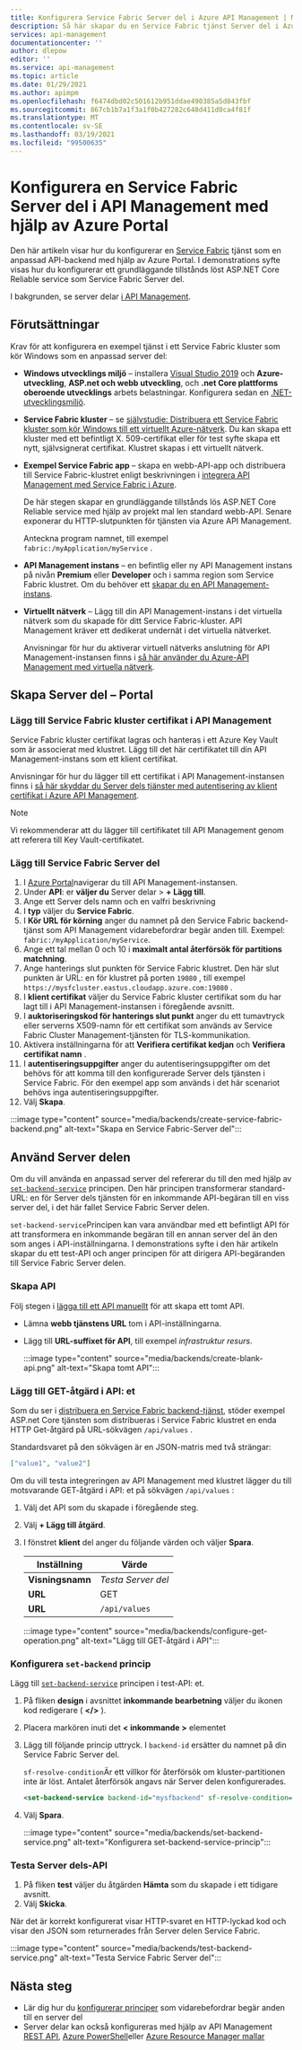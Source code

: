 ```yaml
---
title: Konfigurera Service Fabric Server del i Azure API Management | Microsoft Docs
description: Så här skapar du en Service Fabric tjänst Server del i Azure API Management med hjälp av Azure Portal
services: api-management
documentationcenter: ''
author: dlepow
editor: ''
ms.service: api-management
ms.topic: article
ms.date: 01/29/2021
ms.author: apimpm
ms.openlocfilehash: f6474dbd02c501612b951ddae490385a5d843fbf
ms.sourcegitcommit: 867cb1b7a1f3a1f0b427282c648d411d0ca4f81f
ms.translationtype: MT
ms.contentlocale: sv-SE
ms.lasthandoff: 03/19/2021
ms.locfileid: "99500635"
---
```

# <a name="set-up-a-service-fabric-backend-in-api-management-using-the-azure-portal"></a>Konfigurera en Service Fabric Server del i API Management med hjälp av Azure Portal

Den här artikeln visar hur du konfigurerar en [Service Fabric](../service-fabric/service-fabric-api-management-overview.md) tjänst som en anpassad API-backend med hjälp av Azure Portal. I demonstrations syfte visas hur du konfigurerar ett grundläggande tillstånds löst ASP.NET Core Reliable service som Service Fabric Server del.

I bakgrunden, se server delar [i API Management](backends.md).

## <a name="prerequisites"></a>Förutsättningar

Krav för att konfigurera en exempel tjänst i ett Service Fabric kluster som kör Windows som en anpassad server del:

* **Windows utvecklings miljö** – installera [Visual Studio 2019](https://www.visualstudio.com) och **Azure-utveckling**, **ASP.net och webb utveckling**, och **.net Core plattforms oberoende utvecklings** arbets belastningar. Konfigurera sedan en [.NET-utvecklingsmiljö](../service-fabric/service-fabric-get-started.md).

* **Service Fabric kluster** – se [självstudie: Distribuera ett Service Fabric kluster som kör Windows till ett virtuellt Azure-nätverk](../service-fabric/service-fabric-tutorial-create-vnet-and-windows-cluster.md). Du kan skapa ett kluster med ett befintligt X. 509-certifikat eller för test syfte skapa ett nytt, självsignerat certifikat. Klustret skapas i ett virtuellt nätverk.

* **Exempel Service Fabric app** – skapa en webb-API-app och distribuera till Service Fabric-klustret enligt beskrivningen i [integrera API Management med Service Fabric i Azure](../service-fabric/service-fabric-tutorial-deploy-api-management.md).

    De här stegen skapar en grundläggande tillstånds lös ASP.NET Core Reliable service med hjälp av projekt mal len standard webb-API. Senare exponerar du HTTP-slutpunkten för tjänsten via Azure API Management.

    Anteckna program namnet, till exempel `fabric:/myApplication/myService` . 

* **API Management instans** – en befintlig eller ny API Management instans på nivån **Premium** eller  **Developer** och i samma region som Service Fabric klustret. Om du behöver ett [skapar du en API Management-instans](get-started-create-service-instance.md).

* **Virtuellt nätverk** – Lägg till din API Management-instans i det virtuella nätverk som du skapade för ditt Service Fabric-kluster. API Management kräver ett dedikerat undernät i det virtuella nätverket.

  Anvisningar för hur du aktiverar virtuell nätverks anslutning för API Management-instansen finns i [så här använder du Azure-API Management med virtuella nätverk](api-management-using-with-vnet.md).

## <a name="create-backend---portal"></a>Skapa Server del – Portal

### <a name="add-service-fabric-cluster-certificate-to-api-management"></a>Lägg till Service Fabric kluster certifikat i API Management

Service Fabric kluster certifikat lagras och hanteras i ett Azure Key Vault som är associerat med klustret. Lägg till det här certifikatet till din API Management-instans som ett klient certifikat.

Anvisningar för hur du lägger till ett certifikat i API Management-instansen finns i [så här skyddar du Server dels tjänster med autentisering av klient certifikat i Azure API Management](api-management-howto-mutual-certificates.md). 

> [!NOTE]   
> Vi rekommenderar att du lägger till certifikatet till API Management genom att referera till Key Vault-certifikatet. 

### <a name="add-service-fabric-backend"></a>Lägg till Service Fabric Server del

1. I [Azure Portal](https://portal.azure.com)navigerar du till API Management-instansen.
1. Under **API**: er **väljer du** Server delar  >  **+ Lägg till**.
1. Ange ett Server dels namn och en valfri beskrivning
1. I **typ** väljer du **Service Fabric**.
1. I **Kör URL för körning** anger du namnet på den Service Fabric backend-tjänst som API Management vidarebefordrar begär anden till. Exempel: `fabric:/myApplication/myService`. 
1. Ange ett tal mellan 0 och 10 i **maximalt antal återförsök för partitions matchning**.
1. Ange hanterings slut punkten för Service Fabric klustret. Den här slut punkten är URL: en för klustret på porten `19080` , till exempel `https://mysfcluster.eastus.cloudapp.azure.com:19080` .
1. I **klient certifikat** väljer du Service Fabric kluster certifikat som du har lagt till i API Management-instansen i föregående avsnitt.
1. I **auktoriseringskod för hanterings slut punkt** anger du ett tumavtryck eller serverns X509-namn för ett certifikat som används av Service Fabric Cluster Management-tjänsten för TLS-kommunikation.
1. Aktivera inställningarna för att **Verifiera certifikat kedjan** och **Verifiera certifikat namn** .
1. I **autentiseringsuppgifter** anger du autentiseringsuppgifter om det behövs för att komma till den konfigurerade Server dels tjänsten i Service Fabric. För den exempel app som används i det här scenariot behövs inga autentiseringsuppgifter.
1. Välj **Skapa**.

:::image type="content" source="media/backends/create-service-fabric-backend.png" alt-text="Skapa en Service Fabric-Server del":::

## <a name="use-the-backend"></a>Använd Server delen

Om du vill använda en anpassad server del refererar du till den med hjälp av [`set-backend-service`](api-management-transformation-policies.md#SetBackendService) principen. Den här principen transformerar standard-URL: en för Server dels tjänsten för en inkommande API-begäran till en viss server del, i det här fallet Service Fabric Server delen. 

`set-backend-service`Principen kan vara användbar med ett befintligt API för att transformera en inkommande begäran till en annan server del än den som anges i API-inställningarna. I demonstrations syfte i den här artikeln skapar du ett test-API och anger principen för att dirigera API-begäranden till Service Fabric Server delen. 

### <a name="create-api"></a>Skapa API

Följ stegen i [lägga till ett API manuellt](add-api-manually.md) för att skapa ett tomt API.

* Lämna **webb tjänstens URL** tom i API-inställningarna.
* Lägg till **URL-suffixet för API**, till exempel *infrastruktur resurs*.

  :::image type="content" source="media/backends/create-blank-api.png" alt-text="Skapa tomt API":::

### <a name="add-get-operation-to-the-api"></a>Lägg till GET-åtgärd i API: et

Som du ser i [distribuera en Service Fabric backend-tjänst](../service-fabric/service-fabric-tutorial-deploy-api-management.md#deploy-a-service-fabric-back-end-service), stöder exempel ASP.net Core tjänsten som distribueras i Service Fabric klustret en enda HTTP Get-åtgärd på URL-sökvägen `/api/values` .

Standardsvaret på den sökvägen är en JSON-matris med två strängar:

```json
["value1", "value2"]
```

Om du vill testa integreringen av API Management med klustret lägger du till motsvarande GET-åtgärd i API: et på sökvägen `/api/values` :

1. Välj det API som du skapade i föregående steg.
1. Välj **+ Lägg till åtgärd**.
1. I fönstret **klient** del anger du följande värden och väljer **Spara**.

     | Inställning             | Värde                             | 
    |---------------------|-----------------------------------|
    | **Visningsnamn**    | *Testa Server del*                       |  
    | **URL** | GET                               | 
    | **URL**             | `/api/values`                           | 
    
    :::image type="content" source="media/backends/configure-get-operation.png" alt-text="Lägg till GET-åtgärd i API":::

### <a name="configure-set-backend-policy"></a>Konfigurera `set-backend` princip

Lägg till [`set-backend-service`](api-management-transformation-policies.md#SetBackendService) principen i test-API: et.

1. På fliken **design** i avsnittet **inkommande bearbetning** väljer du ikonen kod redigerare ( **</>** ). 
1. Placera markören inuti det **&lt; inkommande &gt;** elementet
1. Lägg till följande princip uttryck. I `backend-id` ersätter du namnet på din Service Fabric Server del.

   `sf-resolve-condition`Är ett villkor för återförsök om kluster-partitionen inte är löst. Antalet återförsök angavs när Server delen konfigurerades.

    ```xml
    <set-backend-service backend-id="mysfbackend" sf-resolve-condition="@(context.LastError?.Reason == "BackendConnectionFailure")"  />
    ```
1. Välj **Spara**.

    :::image type="content" source="media/backends/set-backend-service.png" alt-text="Konfigurera set-backend-service-princip":::

### <a name="test-backend-api"></a>Testa Server dels-API

1. På fliken **test** väljer du åtgärden **Hämta** som du skapade i ett tidigare avsnitt.
1. Välj **Skicka**.

När det är korrekt konfigurerat visar HTTP-svaret en HTTP-lyckad kod och visar den JSON som returnerades från Server delen Service Fabric.

:::image type="content" source="media/backends/test-backend-service.png" alt-text="Testa Service Fabric Server del":::

## <a name="next-steps"></a>Nästa steg

* Lär dig hur du [konfigurerar principer](api-management-advanced-policies.md) som vidarebefordrar begär anden till en server del
* Server delar kan också konfigureras med hjälp av API Management [REST API](/rest/api/apimanagement/2020-06-01-preview/backend), [Azure PowerShell](/powershell/module/az.apimanagement/new-azapimanagementbackend)eller [Azure Resource Manager mallar](../service-fabric/service-fabric-tutorial-deploy-api-management.md)

